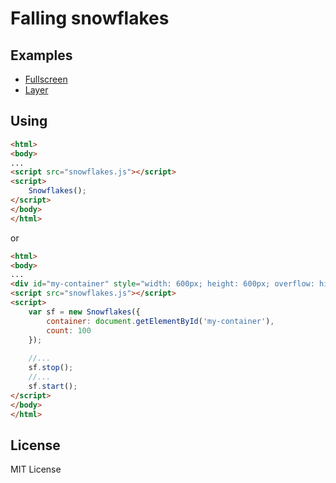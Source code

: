 Falling snowflakes
==================

## Examples
- [Fullscreen](https://hcodes.github.io/snowflakes/index.html)
- [Layer](https://hcodes.github.io/snowflakes/index_layer.html)

## Using
```html
<html>
<body>
...
<script src="snowflakes.js"></script>
<script>
    Snowflakes();
</script>
</body>
</html>
```

or

```html
<html>
<body>
...
<div id="my-container" style="width: 600px; height: 600px; overflow: hidden; position: relative;"></div>
<script src="snowflakes.js"></script>
<script>
    var sf = new Snowflakes({
        container: document.getElementById('my-container'),
        count: 100
    });
    
    //...
    sf.stop();
    //...
    sf.start();
</script>
</body>
</html>
```

## License
MIT License
